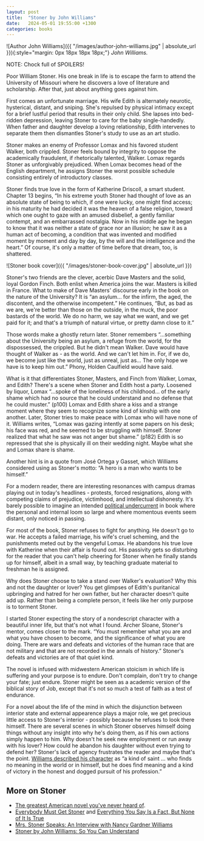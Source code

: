 ```yaml
---
layout: post
title:  "Stoner by John Williams"
date:   2024-05-01 19:55:00 +1300
categories: books
---
```


![Author John Williams]({{ "/images/author-john-williams.jpg" | absolute_url }}){:style="margin: 0px 18px 18px 18px;"} _John Williams._

NOTE: Chock full of SPOILERS!

Poor William Stoner. His one break in life is to escape the farm to attend the University of Missouri where he discovers a love of literature and scholarship. After that, just about anything goes against him.

First comes an unfortunate marriage. His wife Edith is alternately neurotic, hysterical, distant, and sniping. She's repulsed by physical intimacy except for a brief lustful period that results in their only child. She lapses into bed-ridden depression, leaving Stoner to care for the baby single-handedly. When father and daughter develop a loving relationship, Edith intervenes to separate them then dismantles Stoner's study to use as an art studio.

Stoner makes an enemy of Professor Lomax and his favored student Walker, both crippled. Stoner feels bound by integrity to oppose the academically fraudulent, if rhetorically talented, Walker. Lomax regards Stoner as unforgivably prejudiced. When Lomax becomes head of the English department, he assigns Stoner the worst possible schedule consisting entirely of introductory classes.

Stoner finds true love in the form of Katherine Driscoll, a smart student. Chapter 13 begins, “In his extreme youth Stoner had thought of love as an absolute state of being to which, if one were lucky, one might find access; in his maturity he had decided it was the heaven of a false religion, toward which one ought to gaze with an amused disbelief, a gently familiar contempt, and an embarrassed nostalgia. Now in his middle age he began to know that it was neither a state of grace nor an illusion; he saw it as a human act of becoming, a condition that was invented and modified moment by moment and day by day, by the will and the intelligence and the heart.” Of course, it's only a matter of time before that dream, too, is shattered.

![Stoner book cover]({{ "/images/stoner-book-cover.jpg" | absolute_url }})

Stoner's two friends are the clever, acerbic Dave Masters and the solid, loyal Gordon Finch. Both enlist when America joins the war. Masters is killed in France. What to make of Dave Masters' discourse early in the book on the nature of the University? It is “an asylum... for the infirm, the aged, the discontent, and the otherwise incompetent.” He continues, “But, as bad as we are, we're better than those on the outside, in the muck, the poor bastards of the world. We do no harm, we say what we want, and we get paid for it; and that's a triumph of natural virtue, or pretty damn close to it.”

Those words make a ghostly return later. Stoner remembers “...something about the University being an asylum, a refuge from the world, for the dispossessed, the crippled. But he didn't mean Walker. Dave would have thought of Walker as - as the world. And we can't let him in. For, if we do, we become just like the world, just as unreal, just as... The only hope we have is to keep him out.” Phony, Holden Caulfield would have said.

What is it that differentiates Stoner, Masters, and Finch from Walker, Lomax, and Edith? There's a scene when Stoner and Edith host a party. Loosened by liquor, Lomax “...spoke of the loneliness of his childhood... of the early shame which had no source that he could understand and no defense that he could muster.” (p100) Lomax and Edith share a kiss and a strange moment where they seem to recognize some kind of kinship with one another. Later, Stoner tries to make peace with Lomax who will have none of it. Williams writes, “Lomax was gazing intently at some papers on his desk; his face was red, and he seemed to be struggling with himself. Stoner realized that what he saw was not anger but shame.” (p182) Edith is so repressed that she is physically ill on their wedding night. Maybe what she and Lomax share is shame.

Another hint is in a quote from José Ortega y Gasset, which Williams considered using as Stoner's motto: “A hero is a man who wants to be himself.”

For a modern reader, there are interesting resonances with campus dramas playing out in today's headlines - protests, forced resignations, along with competing claims of prejudice, victimhood, and intellectual dishonesty. It's barely possible to imagine an intended [political undercurrent][2] in book where the personal and internal loom so large and where momentous events seem distant, only noticed in passing.

For most of the book, Stoner refuses to fight for anything. He doesn't go to war. He accepts a failed marriage, his wife's cruel scheming, and the punishments meted out by the vengeful Lomax. He abandons his true love with Katherine when their affair is found out. His passivity gets so disturbing for the reader that you can't help cheering for Stoner when he finally stands up for himself, albeit in a small way, by teaching graduate material to freshman he is assigned.

Why does Stoner choose to take a stand over Walker's evaluation? Why this and not the daughter or lover? You get glimpses of Edith's puritanical upbringing and hatred for her own father, but her character doesn't quite add up. Rather than being a complete person, it feels like her only purpose is to torment Stoner.

I started Stoner expecting the story of a nondescript character with a beautiful inner life, but that's not what I found. Archer Sloane, Stoner's mentor, comes closer to the mark. “You must remember what you are and what you have chosen to become, and the significance of what you are doing. There are wars and defeats and victories of the human race that are not military and that are not recorded in the annals of history.” Stoner's defeats and victories are of that quiet kind.

The novel is infused with midwestern American stoicism in which life is suffering and your purpose is to endure. Don't complain, don't try to change your fate; just endure. Stoner might be seen as a academic version of the biblical story of Job, except that it's not so much a test of faith as a test of endurance.

For a novel about the life of the mind in which the disjunction between interior state and external appearence plays a major role, we get precious little access to Stoner's interior - possibly because he refuses to look there himself. There are several scenes in which Stoner observes himself doing things without any insight into why he's doing them, as if his own actions simply happen to him. Why doesn't he seek new employment or run away with his lover? How could he abandon his daughter without even trying to defend her? Stoner's lack of agency frustrates the reader and maybe that's the point. [Williams described his character][3] as “a kind of saint ... who finds no meaning in the world or in himself, but he does find meaning and a kind of victory in the honest and dogged pursuit of his profession.”

## More on Stoner

- [The greatest American novel you've never heard of][1].
- [Everybody Must Get Stoner][4] and [Everything You Say Is a Fact, But None of It Is True][5]
- [Mrs. Stoner Speaks: An Interview with Nancy Gardner Williams][6]
- [Stoner by John Williams: So You Can Understand][7]


[1]: https://www.newyorker.com/books/page-turner/the-greatest-american-novel-youve-never-heard-of
[2]: https://www.frontporchrepublic.com/2010/10/handing-higher-education-to-the-cripples-on-john-williamss-stoner/
[3]: https://www.washingtonpost.com/entertainment/books/classic-stoner-not-so-fast/2015/11/02/9f0ed5aa-7db3-11e5-b575-d8dcfedb4ea1_story.html
[4]: https://s-usih.org/2015/11/everybody-must-get-stoner-a-s-usih-reading-group/
[5]: https://s-usih.org/2015/11/everything-you-say-is-a-fact-but-none-of-it-is-true-stoner-part-ii/
[6]: https://www.theparisreview.org/blog/2019/02/20/mrs-stoner-speaks-an-interview-with-nancy-gardner-williams/
[7]: https://mccallumsmith.com/stoner-by-john-williams-so-you-can-understand/
